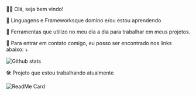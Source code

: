 👨‍💻 Olá, seja bem vindo!

🧠 Linguagens e Frameworksque domino e/ou estou aprendendo


💼 Ferramentas que utilizo no meu dia a dia para trabalhar em meus projetos.


💬 Para entrar em contato comigo, eu posso ser encontrado nos links abaixo: ⤵️

![Github stats](https://github-readme-stats.vercel.app/api?username=EduardoPac)

🛠 Projeto que estou trabalhando atualmente

![ReadMe Card](https://github-readme-stats.vercel.app/api/pin/?username=EduardoPac&repo=dart_study)
